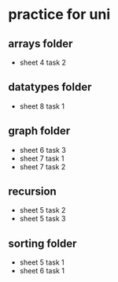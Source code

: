 
# practice for uni

## arrays folder
- sheet 4 task 2

## datatypes folder
- sheet 8 task 1

## graph folder
- sheet 6 task 3
- sheet 7 task 1
- sheet 7 task 2

## recursion
- sheet 5 task 2
- sheet 5 task 3

## sorting folder
- sheet 5 task 1
- sheet 6 task 1
